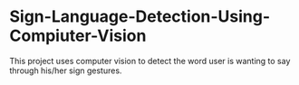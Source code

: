 # Sign-Language-Detection-Using-Compiuter-Vision
This project uses computer vision to detect the word user is wanting to say through his/her sign gestures.

